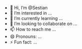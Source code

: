 - 👋 Hi, I’m @Sestian
- 👀 I’m interested in ...
- 🌱 I’m currently learning ...
- 💞️ I’m looking to collaborate on ...
- 📫 How to reach me ...
- 😄 Pronouns: ...
- ⚡ Fun fact: ...

<!---
Sestian/Sestian is a ✨ special ✨ repository because its `README.md` (this file) appears on your GitHub profile.
You can click the Preview link to take a look at your changes.
--->
